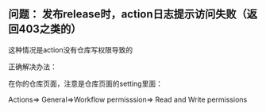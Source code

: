 ## 问题： 发布release时，action日志提示访问失败（返回403之类的）

这种情况是action没有仓库写权限导致的

正确解决办法：

在你的仓库页面，注意是仓库页面的setting里面：

Actions=> General=>Workflow permisssion=> Read and Write permissions
